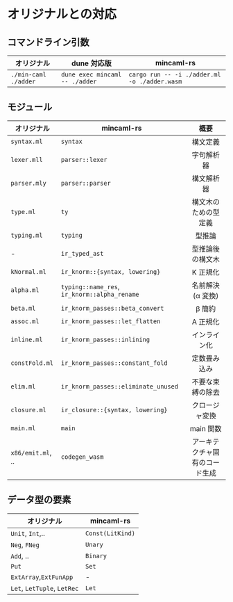 # オリジナルとの対応

## コマンドライン引数

| オリジナル           | dune 対応版                    | mincaml-rs                                   |
| -------------------- | ------------------------------ | -------------------------------------------- |
| `./min-caml ./adder` | `dune exec mincaml -- ./adder` | `cargo run -- -i ./adder.ml -o ./adder.wasm` |

## モジュール

| オリジナル        | mincaml-rs                                   |              概要              |
| ----------------- | -------------------------------------------- | :----------------------------: |
| `syntax.ml`       | `syntax`                                     |            構文定義            |
| `lexer.mll`       | `parser::lexer`                              |           字句解析器           |
| `parser.mly`      | `parser::parser`                             |           構文解析器           |
| `type.ml`         | `ty`                                         |      構文木のための型定義      |
| `typing.ml`       | `typing`                                     |             型推論             |
| -                 | `ir_typed_ast`                               |        型推論後の構文木        |
| `kNormal.ml`      | `ir_knorm::{syntax, lowering}`               |            K 正規化            |
| `alpha.ml`        | `typing::name_res`, `ir_knorm::alpha_rename` |       名前解決 (α 変換)        |
| `beta.ml`         | `ir_knorm_passes::beta_convert`              |             β 簡約             |
| `assoc.ml`        | `ir_knorm_passes::let_flatten`               |            A 正規化            |
| `inline.ml`       | `ir_knorm_passes::inlining`                  |          インライン化          |
| `constFold.ml`    | `ir_knorm_passes::constant_fold`             |          定数畳み込み          |
| `elim.ml`         | `ir_knorm_passes::eliminate_unused`          |        不要な束縛の除去        |
| `closure.ml`      | `ir_closure::{syntax, lowering}`             |         クロージャ変換         |
| `main.ml`         | `main`                                       |           main 関数            |
| `x86/emit.ml`, .. | `codegen_wasm`                               | アーキテクチャ固有のコード生成 |

## データ型の要素

| オリジナル                  | mincaml-rs       |
| --------------------------- | ---------------- |
| `Unit`, `Int`,..            | `Const(LitKind)` |
| `Neg`, `FNeg`               | `Unary`          |
| `Add`, ..                   | `Binary`         |
| `Put`                       | `Set`            |
| `ExtArray`,`ExtFunApp`      | -                |
| `Let`, `LetTuple`, `LetRec` | `Let`            |
